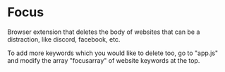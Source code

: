 # Focus
Browser extension that deletes the body of websites that can be a distraction, like discord, facebook, etc.

To add more keywords which you would like to delete too, go to "app.js" and modify the array "focusarray" of website keywords at the top.

